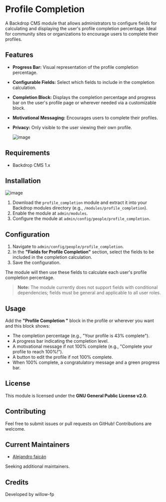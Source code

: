 # Profile Completion

A Backdrop CMS module that allows administrators to configure fields for calculating and displaying the user's profile completion percentage. Ideal for community sites or organizations to encourage users to complete their profiles.

## Features

- **Progress Bar:** Visual representation of the profile completion percentage.
- **Configurable Fields:** Select which fields to include in the completion calculation.
- **Completion Block:** Displays the completion percentage and progress bar on the user's profile page or wherever needed via a customizable block.
- **Motivational Messaging:** Encourages users to complete their profiles.
- **Privacy:** Only visible to the user viewing their own profile.

  ![image](https://github.com/user-attachments/assets/c2cb9b1f-967a-4bae-90a6-6aa4ac79bdc2)

## Requirements

- Backdrop CMS 1.x

## Installation
![image](https://github.com/user-attachments/assets/ed7a9976-2a18-42cd-a4f2-9297fab8f57d)

1. Download the `profile_completion` module and extract it into your Backdrop modules directory (e.g., `/modules/profile_completion`).
2. Enable the module at `admin/modules`.
3. Configure the module at `admin/config/people/profile_completion`.

## Configuration

1. Navigate to `admin/config/people/profile_completion`.
2. In the **"Fields for Profile Completion"** section, select the fields to be included in the completion calculation.
3. Save the configuration.

The module will then use these fields to calculate each user's profile completion percentage.

> **Note:** The module currently does not support fields with conditional dependencies; fields must be general and applicable to all user roles.

## Usage

Add the **"Profile Completion "** block in the profile or wherever you want and this block shows:

- The completion percentage (e.g., "Your profile is 43% complete").
- A progress bar indicating the completion level.
- A motivational message if not 100% complete (e.g., "Complete your profile to reach 100%!").
- A button to edit the profile if not 100% complete.
- When 100% complete, a congratulatory message and a green progress bar.

## License

This module is licensed under the **GNU General Public License v2.0**.

## Contributing

Feel free to submit issues or pull requests on GitHub! Contributions are welcome.

## Current Maintainers

- [Alejandro faicán]( https://github.com/willow-fp )
  
Seeking additional maintainers.

## Credits
Developed by willow-fp

